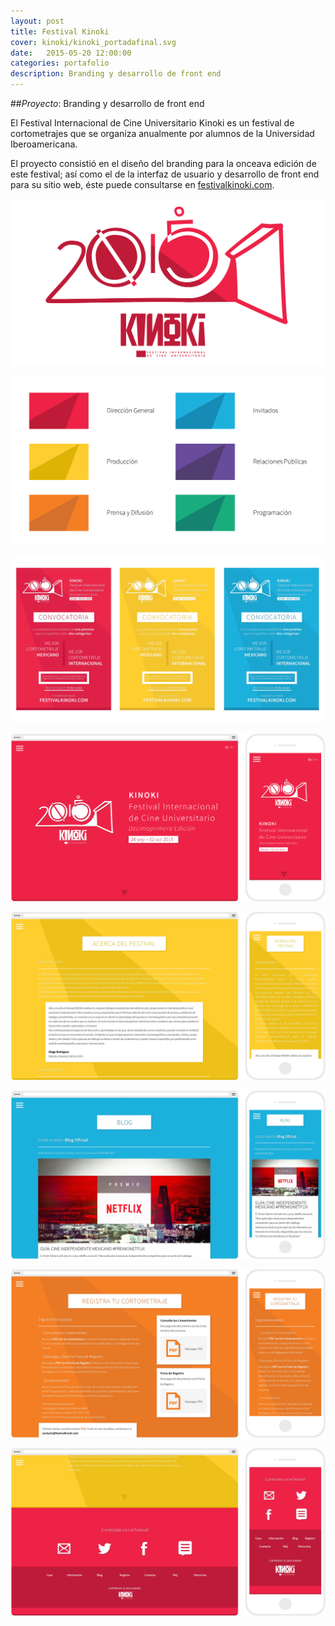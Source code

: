 ```yaml
---
layout: post
title: Festival Kinoki
cover: kinoki/kinoki_portadafinal.svg
date:   2015-05-20 12:00:00
categories: portafolio
description: Branding y desarrollo de front end
---
```

##_Proyecto_: Branding y desarrollo de front end

El Festival Internacional de Cine Universitario Kinoki es un festival de cortometrajes que se organiza anualmente por alumnos de la Universidad Iberoamericana.

El proyecto consistió en el diseño del branding para la onceava edición de este festival; así como el de la interfaz de usuario y desarrollo de front end para su sitio web, éste puede consultarse en [festivalkinoki.com][festivalkinoki.com]. 

![proyecto-01][proyecto-01]

![proyecto-02][proyecto-02]

![proyecto-03][proyecto-03]

![proyecto-04][proyecto-04]

![proyecto-05][proyecto-05]

![proyecto-06][proyecto-06]

![proyecto-07][proyecto-07]

![proyecto-08][proyecto-08]


[festivalkinoki.com]: http://festivalkinoki.com

[proyecto-01]: /images/kinoki/kinoki_01final.svg
[proyecto-02]: /images/kinoki/kinoki_02final.svg
[proyecto-03]: /images/kinoki/kinoki_03final.jpg
[proyecto-04]: /images/kinoki/kinoki_04final.svg
[proyecto-05]: /images/kinoki/kinoki_05final.jpg
[proyecto-06]: /images/kinoki/kinoki_06final.jpg
[proyecto-07]: /images/kinoki/kinoki_07final.jpg
[proyecto-08]: /images/kinoki/kinoki_08final.jpg